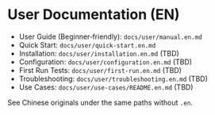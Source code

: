 # User Documentation (EN)

- User Guide (Beginner‑friendly): `docs/user/manual.en.md`
- Quick Start: `docs/user/quick-start.en.md`
- Installation: `docs/user/installation.en.md` (TBD)
- Configuration: `docs/user/configuration.en.md` (TBD)
- First Run Tests: `docs/user/first-run.en.md` (TBD)
- Troubleshooting: `docs/user/troubleshooting.en.md` (TBD)
- Use Cases: `docs/user/use-cases/README.en.md` (TBD)

See Chinese originals under the same paths without `.en`.
